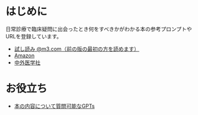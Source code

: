 # はじめに
日常診療で臨床疑問に出会ったとき何をすべきかがわかる本の参考プロンプトやURLを登録しています。
- [試し読み @m3.com（前の版の最初の方を読めます）](https://www.m3.com/news/iryoishin/921094)
- [Amazon](https://www.amazon.co.jp/dp/449801409X)
- [中外医学社](https://www.chugaiigaku.jp/item/detail.php?id=4696)
# お役立ち
- [本の内容について質問可能なGPTs](https://chatgpt.com/g/g-X5hLCmuTu-lin-chuang-yi-wen-gpts)
